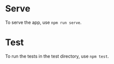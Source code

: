 # Serve
To serve the app, use `npm run serve`.
# Test
To run the tests in the test directory, use `npm test`.